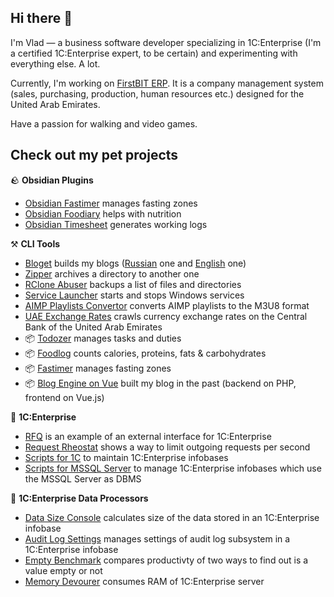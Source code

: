## Hi there 👋

I'm Vlad — a business software developer specializing in 1C:Enterprise (I'm a certified 1C:Enterprise expert, to be certain) and experimenting with everything else. A lot.

Currently, I'm working on [FirstBIT ERP](https://firstbit.ae/). It is a company management system (sales, purchasing, production, human resources etc.) designed for the United Arab Emirates.

Have a passion for walking and video games.

## Check out my pet projects

🪨 **Obsidian Plugins**

- [Obsidian Fastimer](https://github.com/vkostyanetsky/ObsidianFastimer) manages fasting zones
- [Obsidian Foodiary](https://github.com/vkostyanetsky/ObsidianFoodiary) helps with nutrition
- [Obsidian Timesheet](https://github.com/vkostyanetsky/ObsidianTimesheet) generates working logs

⚒️ **CLI Tools**

- [Bloget](https://github.com/vkostyanetsky/Bloget) builds my blogs ([Russian](https://kostyanetsky.ru) one and [English](https://kostyanetsky.me) one)
- [Zipper](https://github.com/vkostyanetsky/Zipper) archives a directory to another one
- [RClone Abuser](https://github.com/vkostyanetsky/RCloneAbuser) backups a list of files and directories
- [Service Launcher](https://github.com/vkostyanetsky/ServiceLauncher) starts and stops Windows services
- [AIMP Playlists Convertor](https://github.com/vkostyanetsky/AIMPPlaylistsConvertor) converts AIMP playlists to the M3U8 format
- [UAE Exchange Rates](https://github.com/vkostyanetsky/UAECBExchangeRates) crawls currency exchange rates on the Central Bank of the United Arab Emirates
- 📦 [Todozer](https://github.com/vkostyanetsky/Todozer) manages tasks and duties
- 📦 [Foodlog](https://github.com/vkostyanetsky/Foodlog) counts calories, proteins, fats & carbohydrates
- 📦 [Fastimer](https://github.com/vkostyanetsky/Fastimer) manages fasting zones
- 📦 [Blog Engine on Vue](https://github.com/vkostyanetsky/BlogEngineOnVue) built my blog in the past (backend on PHP, frontend on Vue.js)

🏢 **1C:Enterprise**

- [RFQ](https://github.com/vkostyanetsky/RFQ) is an example of an external interface for 1C:Enterprise
- [Request Rheostat](https://github.com/vkostyanetsky/RequestRheostat) shows a way to limit outgoing requests per second
- [Scripts for 1C](https://github.com/vkostyanetsky/ScriptsFor1C) to maintain 1C:Enterprise infobases
- [Scripts for MSSQL Server](https://github.com/vkostyanetsky/ScriptsForMSSQLServer) to manage 1C:Enterprise infobases which use the MSSQL Server as DBMS

🚀 **1C:Enterprise Data Processors**

- [Data Size Console](https://github.com/vkostyanetsky/DataSizeConsole) calculates size of the data stored in an 1C:Enterprise infobase
- [Audit Log Settings](https://github.com/vkostyanetsky/AuditLogSettings) manages settings of audit log subsystem in a 1C:Enterprise infobase
- [Empty Benchmark](https://github.com/vkostyanetsky/EmptyBenchmark) compares productivty of two ways to find out is a value empty or not
- [Memory Devourer](https://github.com/vkostyanetsky/MemoryDevourer) consumes RAM of 1C:Enterprise server

